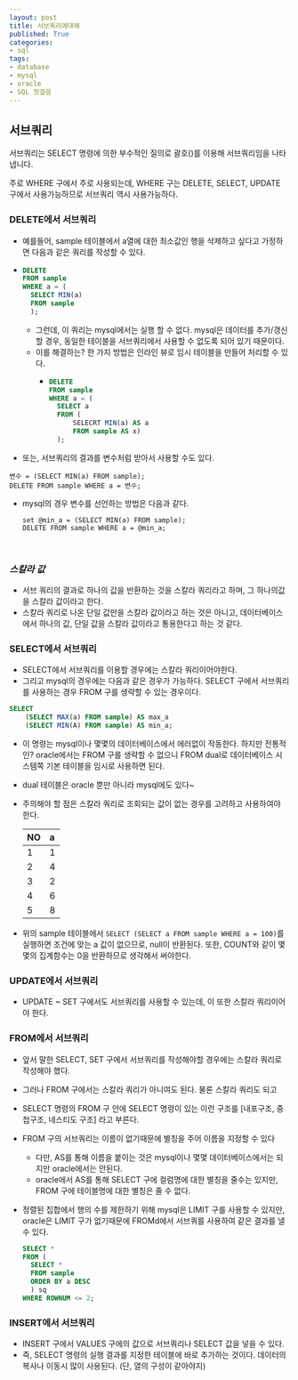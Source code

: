 ```yaml
---
layout: post
title: 서브쿼리에대해
published: True
categories: 
- sql
tags:
- database
- mysql
- oracle
- SQL 첫걸음
---
```


## 서브쿼리

서브쿼리는 SELECT 명령에 의한 부수적인 질의로 괄호()를 이용해 서브쿼리임을 나타냅니다.

주로 WHERE 구에서 주로 사용되는데, WHERE 구는 DELETE, SELECT, UPDATE 구에서 사용가능하므로 서브쿼리 역시 사용가능하다.



### DELETE에서 서브쿼리

* 예를들어, sample 테이블에서 a열에 대한 최소값인 행을 삭제하고 싶다고 가정하면 다음과 같은 쿼리를 작성할 수 있다.

* ```sql
  DELETE
  FROM sample
  WHERE a = (
  	SELECT MIN(a)
  	FROM sample
  	);
  ```

  * 그런데, 이 쿼리는 mysql에서는 실행 할 수 없다. mysql은 데이터를 추가/갱신 할 경우, 동일한 테이블을 서브쿼리에서 사용할 수 없도록 되어 있기 때문이다.
  * 이를 해결하는? 한 가지 방법은 인라인 뷰로 임시 테이블을 만들어 처리할 수 있다.
    * ```sql
      DELETE 
      FROM sample 
      WHERE a = (
      	SELECT a 
      	FROM (
      		SELECRT MIN(a) AS a 
      		FROM sample AS x)
      	);
      ```

*  또는, 서브쿼리의 결과를 변수처럼 받아서 사용할 수도 있다.

  ```
  변수 = (SELECT MIN(a) FROM sample);
  DELETE FROM sample WHERE a = 변수;
  ```

  * mysql의 경우 변수를 선언하는 방법은 다음과 같다.

    ```mysql
    set @min_a = (SELECT MIN(a) FROM sample);
    DELETE FROM sample WHERE a = @min_a;
    ```

    ​

### _스칼라 값_

- 서브 쿼리의 결과로 하나의 값을 반환하는 것을 스칼라 쿼리라고 하며, 그 하나의값을 스칼라 값이라고 한다.
- 스칼라 쿼리로 나온 단일 값만을 스칼라 값이라고 하는 것은 아니고, 데이터베이스에서 하나의 값, 단일 값을 스칼라 값이라고 통용한다고 하는 것 같다.



### SELECT에서 서브쿼리

* SELECT에서 서브쿼리를 이용할 경우에는 스칼라 쿼리이어야한다. 
* 그리고 mysql의 경우에는 다음과 같은 경우가 가능하다. SELECT 구에서 서브쿼리를 사용하는 경우 FROM 구를 생략할 수 있는 경우이다.

```sql
SELECT
	(SELECT MAX(a) FROM sample) AS max_a
	(SELECT MIN(A) FROM sample) AS min_a;
```

* 이 명령는 mysql이나 몇몇의 데이터베이스에서 에러없이 작동한다. 하지만 전통적인? oracle에서는 FROM 구를 생략할 수 없으니 FROM dual로 데이터베이스 시스템쪽 기본 테이블을 임시로 사용하면 된다.

* dual 테이블은 oracle 뿐만 아니라 mysql에도 있다~

* 주의해야 할 점은 스칼라 쿼리로 조회되는 값이 없는 경우를 고려하고 사용하여야 한다.

  | NO   | a    |
  | :--- | :--- |
  | 1    | 1    |
  | 2    | 4    |
  | 3    | 2    |
  | 4    | 6    |
  | 5    | 8    |


* 위의 sample 테이블에서 `SELECT (SELECT a FROM sample WHERE a = 100)`를 실행하면 조건에 맞는 a 값이 없으므로, null이 반환된다. 또한, COUNT와 같이 몇몇의 집계함수는 0을 반환하므로 생각해서 써야한다.

### UPDATE에서 서브쿼리

* UPDATE ~ SET 구에서도 서브쿼리를 사용할 수 있는데, 이 또한 스칼라 쿼리이어야 한다.



### FROM에서 서브쿼리

* 앞서 말한 SELECT, SET 구에서 서브쿼리를 작성해야할 경우에는 스칼라 쿼리로 작성해야 했다.

* 그러나 FROM 구에서는 스칼라 쿼리가 아니여도 된다. 물론 스칼라 쿼리도 되고

* SELECT 명령의 FROM 구 안에 SELECT 명령이 있는 이런 구조를 [내포구조, 중첩구조, 네스티도 구조] 라고 부른다.

* FROM 구의 서브쿼리는 이름이 없기때문에 별칭을 주어 이름을 지정할 수 있다
  * 다만, AS를 통해 이름을 붙이는 것은 mysql이나 몇몇 데이터베이스에서는 되지만 oracle에서는 안된다.
  * oracle에서 AS를 통해 SELECT 구에 컬럼명에 대한 별칭을 줄수는 있지만, FROM 구에 테이블명에 대한 별칭은 줄 수 없다.

* 정렬된 집합에서 행의 수를 제한하기 위해 mysql은 LIMIT 구를 사용할 수 있지만, oracle은 LIMIT 구가 없기때문에 FROMd에서 서브쿼를 사용하여 같은 결과를 낼 수 있다.

  ```sql
  SELECT *
  FROM (
  	SELECT *
  	FROM sample
  	ORDER BY a DESC
  	) sq
  WHERE ROWNUM <= 2;
  ```



### INSERT에서 서브쿼리

* INSERT 구에서 VALUES 구에의 값으로 서브쿼리나 SELECT 값을 넣을 수 있다.
* 즉, SELECT 명령의 실행 결과를 지정한 테이블에 바로 추가하는 것이다. 데이터의 복사나 이동시 많이 사용된다. (단, 열의 구성이 같아야지)
